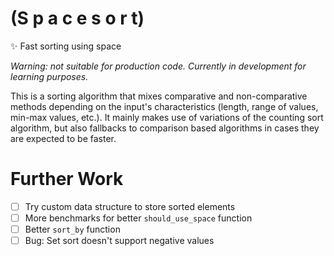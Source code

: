 # (S p a c e s o r t)
✨ Fast sorting using space

_Warning: not suitable for production code. Currently in development for learning purposes._

This is a sorting algorithm that mixes comparative and non-comparative methods depending 
on the input's characteristics (length, range of values, min-max values, etc.). It mainly makes 
use of variations of the counting sort algorithm, but also fallbacks to comparison based algorithms 
in cases they are expected to be faster.

# Further Work
- [ ] Try custom data structure to store sorted elements
- [ ] More benchmarks for better `should_use_space` function
- [ ] Better `sort_by` function
- [ ] Bug: Set sort doesn't support negative values
